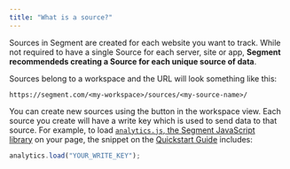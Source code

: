 ```yaml
---
title: "What is a source?"
---
```


Sources in Segment are created for each website you want to track. While not required to have a single Source for each server, site or app, **Segment recommendeds creating a Source for each unique source of data**.

Sources belong to a workspace and the URL will look something like this:

`https://segment.com/<my-workspace>/sources/<my-source-name>/`

You can create new sources using the button in the workspace view. Each source you create will have a write key which is used to send data to that source. For example, to load [`analytics.js`, the Segment JavaScript library](https://segment.com/docs/sources/website/analytics.js/) on your page, the snippet on the [Quickstart Guide](https://segment.com/docs/sources/website/analytics.js/quickstart/) includes:

```js
analytics.load("YOUR_WRITE_KEY");
```
